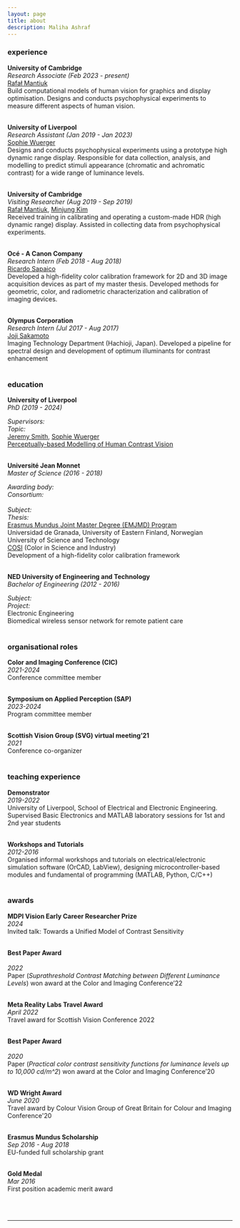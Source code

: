 ```yaml
---
layout: page
title: about
description: Maliha Ashraf
---
```

### experience

**University of Cambridge**<br/>
*Research Associate (Feb 2023 - present)*<br/>
[Rafał Mantiuk](https://www.cst.cam.ac.uk/)<br/>
Build computational models of human vision for graphics and display optimisation. Designs and conducts psychophysical experiments to measure different aspects of human vision.<br/><br/>

**University of Liverpool**<br/>
*Research Assistant (Jan 2019 - Jan 2023)*<br/>
[Sophie Wuerger](https://pcwww.liv.ac.uk/~sophiew/)<br/>
Designs and conducts psychophysical experiments using a prototype high dynamic range display. Responsible for data collection, analysis, and modelling to predict stimuli appearance (chromatic and achromatic contrast) for a wide range of luminance levels. <br/><br/>

**University of Cambridge**<br/>
*Visiting Researcher (Aug 2019 - Sep 2019)*<br/>
[Rafał Mantiuk](https://www.cl.cam.ac.uk/~rkm38/), [Minjung Kim](https://www.minjung.ca/)<br/>
Received training in calibrating and operating a custom-made HDR (high dynamic range) display. Assisted in collecting data from psychophysical experiments. <br/><br/>

**Océ - A Canon Company**<br/>
*Research Intern (Feb 2018 - Aug 2018)*<br/>
[Ricardo Sapaico](https://www.researchgate.net/profile/Ricardo_Sapaico)<br/>
Developed a high-fidelity color calibration framework for 2D and 3D image acquisition devices as part of my master thesis. Developed methods for geometric, color, and radiometric characterization and calibration of imaging devices. <br/><br/>

**Olympus Corporation**<br/>
*Research Intern (Jul 2017 - Aug 2017)*<br/>
[Joji Sakamoto](https://www.linkedin.com/in/joji-sakamoto-73b9b368/?originalSubdomain=fi)<br/>
Imaging Technology Department (Hachioji, Japan).
Developed a pipeline for spectral design and development of optimum illuminants for contrast enhancement <br/><br/>


### education

**University of Liverpool**<br/>
*PhD (2019 - 2024)*<br/>
<div class="row-fluid">
	<div class="span2">
		<i>Supervisors:<br/>
		Topic: </i>
	</div>
	<div class="span7">
		<a href="https://www.liverpool.ac.uk/electrical-engineering-and-electronics/staff/jeremy-smith/">Jeremy Smith</a>, <a href="https://pcwww.liv.ac.uk/~sophiew/">Sophie Wuerger</a><br/>
		<a href="../assets/thesis/MalihaAshraf_PhD_Thesis.pdf">
		Perceptually-based Modelling of Human Contrast Vision</a>
	</div>
</div>
<br/>

**Université Jean Monnet**<br/>
*Master of Science (2016 - 2018)*<br/>
<div class="row-fluid">
	<div class="span2">
		<i>Awarding body:<br/>
		Consortium:<br/><br/>
		Subject:<br/>
		Thesis:</i>
	</div>
	<div class="span7">
		<a href="https://ec.europa.eu/programmes/erasmus-plus/opportunities/individuals/students/erasmus-mundus-joint-master-degrees_en">Erasmus Mundus Joint Master Degree (EMJMD) Program</a><br/>
		Universidad de Granada, University of Eastern Finland, Norwegian University of Science and Technology<br/>
		<a href="https://cosi-master.eu/">COSI</a> (Color in Science and Industry)<br/>
		Development of a high-fidelity color calibration framework
	</div>
</div>
<br/>

**NED University of Engineering and Technology**<br/>
*Bachelor of Engineering (2012 - 2016)*<br/>
<div class="row-fluid">
	<div class="span2">
		<i>Subject:<br/>
		Project:</i>
	</div>
	<div class="span7">
		Electronic Engineering <br/>
		Biomedical wireless sensor network for remote patient care
	</div>
</div>
<br/>

<!-- Supervisors: [Prof. Jeremy Smith](https://www.liverpool.ac.uk/electrical-engineering-and-electronics/staff/jeremy-smith/), [Prof. Sophie Wuerger](https://pcwww.liv.ac.uk/~sophiew/)<br/>
Topic: A spatio-chromatic colour appearance model for
retargeting high dynamic range (HDR) image
appearance across viewing conditions

##### MS in Color Sciences (2016 - 2018)
[COSI](https://cosi-master.eu/scholarships/), Erasmus Mundus Joint Master Degree<br/>
##### BE in Electronic Engineering (2012 - 2016)
NED University of Engineering & Technology <br/>  -->


### organisational roles

**Color and Imaging Conference (CIC)**<br/>
*2021-2024*<br/>
Conference committee member<br/><br/>

**Symposium on Applied Perception (SAP)**<br/>
*2023-2024*<br/>
Program committee member<br/><br/>

**Scottish Vision Group (SVG) virtual meeting’21**<br/>
*2021*<br/>
Conference co-organizer<br/><br/>


### teaching experience

**Demonstrator**<br/>
*2019-2022*<br/>
University of Liverpool, School of Electrical and Electronic Engineering. Supervised Basic Electronics and MATLAB laboratory sessions for 1st and 2nd year students <br/><br/>

**Workshops and Tutorials**<br/>
*2012-2016*<br/>
Organised informal workshops and tutorials on electrical/electronic simulation software (OrCAD, LabView), designing microcontroller-based modules and fundamental of programming (MATLAB, Python, C/C++)<br/><br/>

### awards

**MDPI Vision Early Career Researcher Prize**<br/>
*2024*<br/>
Invited talk: Towards a Unified Model of Contrast Sensitivity<br/><br/>

**Best Paper Award**<br/>	
*2022*<br/>
Paper (*Suprathreshold Contrast Matching between Different Luminance Levels*) won award at the Color and Imaging Conference’22<br/><br/>

**Meta Reality Labs Travel Award**<br/>	
*April 2022*<br/>
Travel award for Scottish Vision Conference 2022<br/><br/> 

**Best Paper Award**<br/>	
*2020*<br/>
Paper (*Practical color contrast sensitivity functions for luminance levels up to 10,000 cd/m^2*) won award at the Color and Imaging Conference’20<br/><br/>

**WD Wright Award**<br/>
*June 2020*<br/>
Travel award by Colour Vision Group of Great Britain for Colour and Imaging Conference'20<br/><br/>

**Erasmus Mundus Scholarship**<br/>
*Sep 2016 - Aug 2018*<br/>
EU-funded full scholarship grant<br/><br/>

**Gold Medal**<br/>
*Mar 2016*<br/>
First position academic merit award<br/><br/>


<br/>


---

